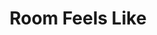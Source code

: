 ---
title: Room Feels Like
type: temperature
particle:
  event: feel
  deviceID: 380042001547343433313338
  accessToken: 9868eab355198c88316c282ec1ad4bff03671278
  triggerFunction: getTemp
---